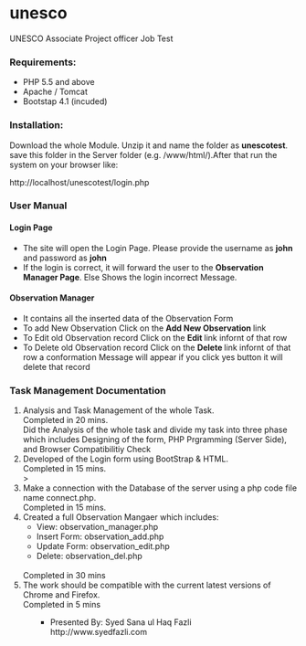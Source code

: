 # unesco

UNESCO Associate Project officer Job Test


<h3>Requirements:</h3>
<ul>
	<li>PHP 5.5 and above</li>
	<li>Apache / Tomcat</li>
	<li>Bootstap 4.1 (incuded)</li>
	
</ul>

<h3>Installation:</h3>
Download the whole Module. Unzip it and name the folder as <strong>unescotest</strong>. save this folder in the Server folder (e.g. /www/html/).After that run the system on your browser like: 
<p>http://localhost/unescotest/login.php</p>

<h3>User Manual</h3>
<h4>Login Page</h4>
<ul>
	<li>The site will open the Login Page. Please provide the username as <strong>john</strong> and password as <strong>john</strong></li>
 <li>If the login is correct, it will forward the user to the <strong>Observation Manager Page</strong>. Else Shows the login incorrect Message.</li>
  </ul>

<h4>Observation Manager</h4>
<ul>
  <li>It contains all the inserted data of the Observation Form</li>
  <li>To add New Observation Click on the <strong> Add New Observation </strong> link</li>
   <li>To Edit old Observation record Click on the <strong> Edit </strong> link infornt of that row</li>
   <li>To Delete old Observation record Click on the <strong> Delete </strong> link infornt of that row a conformation Message will appear if you click yes button it will delete that record</li>
</ul>

    	
<h3>Task Management Documentation</h3>
<ol>
<li> Analysis and Task Management of the whole Task. 
<br />Completed in 20 mins. 
<br />Did the Analysis of the whole task and divide my task into three phase which includes Designing of the form, PHP Prgramming (Server Side), and Browser Compatibilitiy Check </li>	

<li>Developed of the Login form using BootStrap & HTML.
<br />Completed in 15 mins. 
</li>>


<li>Make a connection with the Database of the server using a php code file name connect.php.   
<br />Completed in 15 mins.
</li>

<li>Created a full Observation Mangaer which includes:
<ul>	
	<li>View: observation_manager.php</li>
	<li>Insert Form: observation_add.php</li>
	<li>Update Form: observation_edit.php</li>
	<li>Delete: observation_del.php</li>
</ul>
<br />Completed in 30 mins
</li>


<li>The work should be compatible with the current latest versions of Chrome and Firefox.	
<br />Completed in 5 mins
</li>

<ol>

<ul>	
	<li>Presented By: Syed Sana ul Haq Fazli<br />
	http://www.syedfazli.com</li>

</ul>

